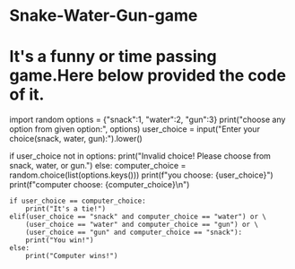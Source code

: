 # Snake-Water-Gun-game
# It's a funny or time passing game.Here below provided the code of it.
import random
options = {"snack":1, "water":2, "gun":3}
print("choose any option from given option:", options)
user_choice = input("Enter your choice(snack, water, gun):").lower()

if user_choice not in options:
    print("Invalid choice! Please choose from snack, water, or gun.")
else:
    computer_choice = random.choice(list(options.keys()))
    print(f"you choose: {user_choice}")
    print(f"computer choose: {computer_choice}\n")

    if user_choice == computer_choice:
        print("It's a tie!")
    elif(user_choice == "snack" and computer_choice == "water") or \
        (user_choice == "water" and computer_choice == "gun") or \
        (user_choice == "gun" and computer_choice == "snack"):
        print("You win!")
    else:
        print("Computer wins!") 
